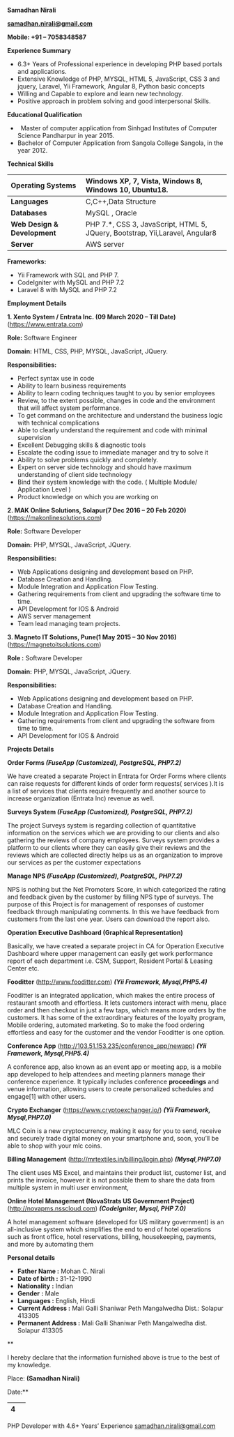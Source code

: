 **Samadhan Nirali**

[**samadhan.nirali@gmail.com**](mailto:samadhan.nirali@gmail.com)

**Mobile:  +91 – 7058348587**

**Experience Summary**

- 6.3+ Years of Professional experience in developing PHP based portals and applications.
- Extensive Knowledge of PHP, MYSQL, HTML 5, JavaScript, CSS 3 and jquery, Laravel, Yii Framework, Angular 8, Python basic concepts
- Willing and Capable to explore and learn new technology.
- Positive approach in problem solving and good interpersonal Skills.

**Educational  Qualification**



- ` `Master of computer application from Sinhgad Institutes of Computer Science Pandharpur in year 2015.
- Bachelor of Computer Application from Sangola College Sangola, in the year 2012.

**Technical Skills** 


|**Operating Systems**|Windows XP, 7, Vista, Windows 8, Windows 10, Ubuntu18.|
| :- | :- |
|**Languages**|C,C++,Data Structure|
|**Databases**|MySQL , Oracle|
|**Web Design  & Development**        |PHP 7.\*, CSS 3, JavaScript, HTML 5, JQuery, Bootstrap, Yii,Laravel, Angular8|
|**Server**|AWS server |


**Frameworks:**

- Yii Framework with SQL and PHP 7.
- CodeIgniter with MySQL and PHP 7.2
- Laravel 8 with MySQL and PHP 7.2



**Employment Details**

**1. Xento System / Entrata Inc. (09 March 2020 – Till Date)** (<https://www.entrata.com>)

**Role:** Software Engineer

**Domain:** HTML, CSS, PHP, MYSQL, JavaScript, JQuery.

**Responsibilities:**

- Perfect syntax use in code
- Ability to learn business requirements
- Ability to learn coding techniques taught to you by senior employees
- Review, to the extent possible, changes in code and the environment that will affect system performance.
- To get command on the architecture and understand the business logic with technical complications
- Able to clearly understand the requirement and code with minimal supervision
- Excellent Debugging skills & diagnostic tools
- Escalate the coding issue to immediate manager and try to solve it
- Ability to solve problems quickly and completely.
- Expert on server side technology and should have maximum understanding of client side technology
- Bind their system knowledge with the code. ( Multiple Module/ Application Level )
- Product knowledge on which you are working on

**2. MAK Online Solutions, Solapur(7 Dec 2016 – 20 Feb 2020)** (<https://makonlinesolutions.com>)

**Role:** Software Developer

**Domain:** PHP, MYSQL, JavaScript, JQuery.

**Responsibilities:** 

- Web Applications designing and development based on PHP.
- Database Creation and Handling.
- Module Integration and Application Flow Testing.
- Gathering requirements from client and upgrading the software time to time.
- API Development for IOS & Android
- AWS server management
- Team lead managing team projects.

**3. Magneto IT Solutions, Pune(1 May 2015 – 30 Nov 2016)** (<https://magnetoitsolutions.com>)

**Role :** Software Developer

**Domain:** PHP, MYSQL, JavaScript, JQuery.

**Responsibilities:** 

- Web Applications designing and development based on PHP.
- Database Creation and Handling.
- Module Integration and Application Flow Testing.
- Gathering requirements from client and upgrading the software from time to time.
- API Development for IOS & Android


**Projects Details**

**Order Forms *(FuseApp (Customized), PostgreSQL, PHP7.2)***

We have created a separate Project in Entrata for Order Forms where clients can raise requests for different kinds of order form requests( services ).It is a list of services that clients require frequently and another source to increase organization (Entrata Inc) revenue as well.

**Surveys System *(FuseApp (Customized), PostgreSQL, PHP7.2)***

The project Surveys system is regarding collection of quantitative information on the services which we are providing to our clients and also gathering the reviews of company employees. Surveys system provides a platform to our clients where they can easily give their reviews and the reviews which are collected directly helps us as an organization to improve our services as per the customer expectations

**Manage NPS *(FuseApp (Customized), PostgreSQL, PHP7.2)***

NPS is nothing but the Net Promoters Score, in which categorized the rating and feedback given by the customer by filling NPS type of surveys. The purpose of this Project is for management of responses of customer feedback through manipulating comments. In this we have feedback from customers from the last one year. Users can download the report also.

**Operation Executive Dashboard (Graphical Representation)**

Basically, we have created a separate project in CA for Operation Executive Dashboard where upper management can easily get work performance report of each department i.e. CSM, Support, Resident Portal & Leasing Center etc.

**Fooditter** (<http://www.fooditter.com>) ***(Yii Framework, Mysql,PHP5.4)***

Fooditter is an integrated application, which makes the entire process of restaurant smooth and effortless. It lets customers interact with menu, place order and then checkout in just a few taps, which means more orders by the customers. It has some of the extraordinary features of the loyalty program, Mobile ordering, automated marketing. So to make the food ordering effortless and easy for the customer and the vendor Fooditter is one option.

**Conference App** (<http://103.51.153.235/conference_app/newapp>) ***(Yii Framework, Mysql,PHP5.4)***

A conference app, also known as an event app or meeting app, is a mobile app developed to help attendees and meeting planners manage their conference experience. It typically includes conference **proceedings** and venue information, allowing users to create personalized schedules and engage[1] with other users.

**Crypto Exchanger**  (<https://www.cryptoexchanger.io/>) ***(Yii Framework, Mysql,PHP7.0)***

MLC Coin is a new cryptocurrency, making it easy for you to send, receive and securely trade digital money on your smartphone and, soon, you’ll be able to shop with your mlc coins.





**Billing Management**  (<http://mrtextiles.in/billing/login.php>) ***(Mysql,PHP7.0)***

The client uses MS Excel, and maintains their product list, customer list, and prints the invoice, however it is not possible them to share the data from multiple system in multi user environment, 

**Online Hotel Management (NovaStrats US Government Project)** (<http://novapms.nsscloud.com>) ***(CodeIgniter, Mysql, PHP 7.0)***

A hotel management software (developed for US military government) is an all-inclusive system which simplifies the end to end of hotel operations such as front office, hotel reservations, billing, housekeeping, payments, and more by automating them

**Personal details**

- **Father Name                 	:**    Mohan C. Nirali
- **Date of birth                  	:**    31-12-1990
- **Nationality**                     	**:**     Indian
- **Gender**                           	**:**     Male
- **Languages                      	:**     English, Hindi
- **Current Address                     :**     Mali Galli Shaniwar Peth Mangalwedha Dist.: Solapur 413305
- **Permanent Address              :**      Mali Galli Shaniwar Peth Mangalwedha dist. Solapur 413305

**     

I hereby declare that the information furnished above is true to the best of my knowledge.


Place:								**(Samadhan Nirali)**                                                                                   

Date:**                                                     



|4||
| -: | :- |
PHP Developer with 4.6+ Years’ Experience                                samadhan.nirali@gmail.com
